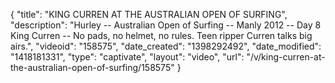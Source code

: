 {
    "title": "KING CURREN AT THE AUSTRALIAN OPEN OF SURFING",
    "description": "Hurley -- Australian Open of Surfing -- Manly 2012 -- Day 8 King Curren -- No pads, no helmet, no rules. Teen ripper Curren talks big airs.",
    "videoid": "158575",
    "date_created": "1398292492",
    "date_modified": "1418181331",
    "type": "captivate",
    "layout": "video",
    "url": "\/v\/king-curren-at-the-australian-open-of-surfing\/158575"
}